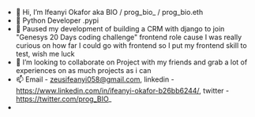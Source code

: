 - 👋 Hi, I’m Ifeanyi Okafor aka BIO / prog_bio_ / prog_bio.eth
- 👀 Python Developer .pypi
- 🌱 Paused my development of building a CRM with django to join "Genesys 20 Days coding challenge" frontend role cause I was really curious on how far I could go with frontend so I put my frontend skill to test, wish me luck
- 💞️ I’m looking to collaborate on Project with my friends and grab a lot of experiences on as much projects as i can
- 📫 Email - zeusifeanyi058@gmail.com, linkedin - https://www.linkedin.com/in/ifeanyi-okafor-b26bb6244/, twitter - https://twitter.com/prog_BIO_
- 

<!---
Okafor-Ifeanyi/Okafor-Ifeanyi is a ✨ special ✨ repository because its `README.md` (this file) appears on your GitHub profile.
You can click the Preview link to take a look at your changes.
--->
